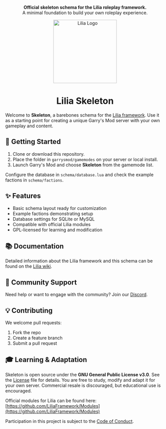 <p align="center">
  <b>Official skeleton schema for the Lilia roleplay framework.</b><br/>
  A minimal foundation to build your own roleplay experience.
</p>

<p align="center">
  <img src="https://github.com/LiliaFramework/Lilia/blob/main/logo.png?raw=true" alt="Lilia Logo" width="200" />
</p>

<h1 align="center">Lilia Skeleton</h1>

Welcome to **Skeleton**, a barebones schema for the [Lilia framework](https://github.com/LiliaFramework/Lilia). Use it as a starting point for creating a unique Garry's Mod server with your own gameplay and content.

## 🚀 Getting Started

1. Clone or download this repository.
2. Place the folder in `garrysmod/gamemodes` on your server or local install.
3. Launch Garry's Mod and choose **Skeleton** from the gamemode list.

Configure the database in `schema/database.lua` and check the example factions in `schema/factions`.

## ✨ Features

- Basic schema layout ready for customization
- Example factions demonstrating setup
- Database settings for SQLite or MySQL
- Compatible with official Lilia modules
- GPL-licensed for learning and modification

## 📚 Documentation

Detailed information about the Lilia framework and this schema can be found on the [Lilia wiki](https://github.com/LiliaFramework/Lilia/wiki).

## 💬 Community Support

Need help or want to engage with the community? Join our [Discord](https://discord.gg/52MSnh39vw).

## 💡 Contributing

We welcome pull requests:

1. Fork the repo
2. Create a feature branch
3. Submit a pull request

## 🎓 Learning & Adaptation

Skeleton is open source under the **GNU General Public License v3.0**. See the [License](./License) file for details. You are free to study, modify and adapt it for your own server. Commercial resale is discouraged, but educational use is encouraged.

Official modules for Lilia can be found here: [https://github.com/LiliaFramework/Modules](https://github.com/LiliaFramework/Modules)

Participation in this project is subject to the [Code of Conduct](./Code_Of_Conduct.md).
